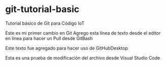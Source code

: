 # git-tutorial-basic
Tutorial básico de Git para Código IoT

Este es mi primer cambio en Git
Agrego esta línea de texto desde el editor en línea para hacer un Pull desde GitBash

Este texto fue agregado para hacer uso de GitHubDesktop

Esta es una prueba de modificación del archivo desde Visual Studio Code